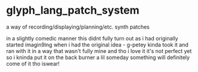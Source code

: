 # glyph_lang_patch_system
 a way of recording/displaying/planning/etc. synth patches


in a slightly comedic manner this didnt fully turn out as i had originally started imagin9ing when i had the original idea - g-petey kinda took it and ran with it in a way that wasn't fully mine and tho i love it it's not perfect yet so i kninda put it on the back burner a lil
someday something will definitely come of it tho iswear!